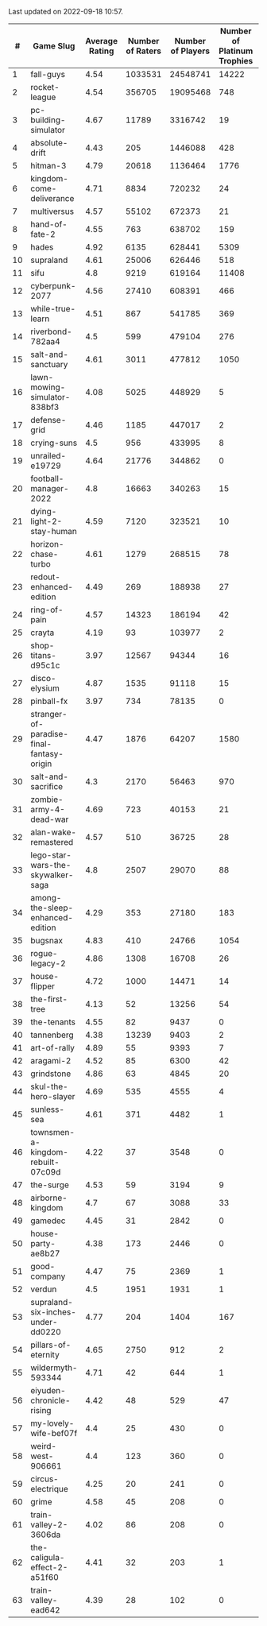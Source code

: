 Last updated on 2022-09-18 10:57.


|#|Game Slug|Average Rating|Number of Raters|Number of Players|Number of Platinum Trophies|Max Rarity (%)|
|---|---|---|---|---|---|---|
|1|fall-guys|4.54|1033531|24548741|14222|90|
|2|rocket-league|4.54|356705|19095468|748|73|
|3|pc-building-simulator|4.67|11789|3316742|19|47|
|4|absolute-drift|4.43|205|1446088|428|10|
|5|hitman-3|4.79|20618|1136464|1776|48|
|6|kingdom-come-deliverance|4.71|8834|720232|24|30|
|7|multiversus|4.57|55102|672373|21|83|
|8|hand-of-fate-2|4.55|763|638702|159|72|
|9|hades|4.92|6135|628441|5309|89|
|10|supraland|4.61|25006|626446|518|100|
|11|sifu|4.8|9219|619164|11408|90|
|12|cyberpunk-2077|4.56|27410|608391|466|60|
|13|while-true-learn|4.51|867|541785|369|93|
|14|riverbond-782aa4|4.5|599|479104|276|69|
|15|salt-and-sanctuary|4.61|3011|477812|1050|83|
|16|lawn-mowing-simulator-838bf3|4.08|5025|448929|5|93|
|17|defense-grid|4.46|1185|447017|2|79|
|18|crying-suns|4.5|956|433995|8|65|
|19|unrailed-e19729|4.64|21776|344862|0|38|
|20|football-manager-2022|4.8|16663|340263|15|47|
|21|dying-light-2-stay-human|4.59|7120|323521|10|49|
|22|horizon-chase-turbo|4.61|1279|268515|78|83|
|23|redout-enhanced-edition|4.49|269|188938|27|40|
|24|ring-of-pain|4.57|14323|186194|42|97|
|25|crayta|4.19|93|103977|2|22|
|26|shop-titans-d95c1c|3.97|12567|94344|16|99|
|27|disco-elysium|4.87|1535|91118|15|28|
|28|pinball-fx|3.97|734|78135|0|87|
|29|stranger-of-paradise-final-fantasy-origin|4.47|1876|64207|1580|98|
|30|salt-and-sacrifice|4.3|2170|56463|970|91|
|31|zombie-army-4-dead-war|4.69|723|40153|21|66|
|32|alan-wake-remastered|4.57|510|36725|28|3|
|33|lego-star-wars-the-skywalker-saga|4.8|2507|29070|88|98|
|34|among-the-sleep-enhanced-edition|4.29|353|27180|183|45|
|35|bugsnax|4.83|410|24766|1054|96|
|36|rogue-legacy-2|4.86|1308|16708|26|36|
|37|house-flipper|4.72|1000|14471|14|93|
|38|the-first-tree|4.13|52|13256|54|85|
|39|the-tenants|4.55|82|9437|0|97|
|40|tannenberg|4.38|13239|9403|2|62|
|41|art-of-rally|4.89|55|9393|7|95|
|42|aragami-2|4.52|85|6300|42|92|
|43|grindstone|4.86|63|4845|20|98|
|44|skul-the-hero-slayer|4.69|535|4555|4|96|
|45|sunless-sea|4.61|371|4482|1|38|
|46|townsmen-a-kingdom-rebuilt-07c09d|4.22|37|3548|0|67|
|47|the-surge|4.53|59|3194|9|94|
|48|airborne-kingdom|4.7|67|3088|33|55|
|49|gamedec|4.45|31|2842|0|59|
|50|house-party-ae8b27|4.38|173|2446|0|18|
|51|good-company|4.47|75|2369|1|59|
|52|verdun|4.5|1951|1931|1|55|
|53|supraland-six-inches-under-dd0220|4.77|204|1404|167|99|
|54|pillars-of-eternity|4.65|2750|912|2|79|
|55|wildermyth-593344|4.71|42|644|1|91|
|56|eiyuden-chronicle-rising|4.42|48|529|47|89|
|57|my-lovely-wife-bef07f|4.4|25|430|0|99|
|58|weird-west-906661|4.4|123|360|0|73|
|59|circus-electrique|4.25|20|241|0|91|
|60|grime|4.58|45|208|0|94|
|61|train-valley-2-3606da|4.02|86|208|0|88|
|62|the-caligula-effect-2-a51f60|4.41|32|203|1|98|
|63|train-valley-ead642|4.39|28|102|0|78|
